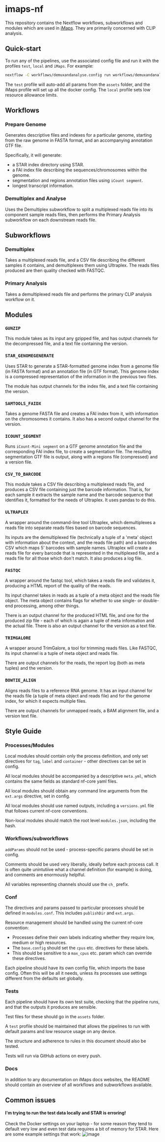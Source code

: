 # imaps-nf

This repository contains the Nextflow workflows, subworkflows and modules which
are used in [iMaps](https://imaps.goodwright.com). They are primarily concerned
with CLIP analysis.

## Quick-start

To run any of the pipelines, use the associated config file and run it with the
profiles `test`, `local` and `iMaps`. For example:

```bash
nextflow -C workflows/demuxandanalyse.config run workflows/demuxandanalyse.nf -profile test,local,iMaps
```

The `test` profile will auto-add all params from the `assets` folder, and the
iMaps profile will set up all the docker config. The `local` profile sets low
resource allowance limits.


## Workflows

### Prepare Genome

Generates descriptive files and indexes for a particular genome, starting from
the raw genome in FASTA format, and an accompanying annotation GTF file.

Specifically, it will generate:

- a STAR index directory using STAR.
- a FAI index file describing the sequences/chromosomes within the genome.
- segmentation and regions annotation files using `iCount segment`.
- longest transcript information.

### Demultiplex and Analyse

Uses the Demultiplex subworkflow to split a multiplexed reads file into its
component sample reads files, then performs the Primary Analysis subworkflow on
each downstream reads file.

## Subworkflows

### Demultiplex

Takes a multiplexed reads file, and a CSV file describing the different samples
it contains, and demultiplexes them using Ultraplex. The reads files produced
are then quality checked with FASTQC.

### Primary Analysis

Takes a demultiplexed reads file and performs the primary CLIP analysis workflow
on it.



## Modules

### `GUNZIP`

This module takes as its input any gzipped file, and has output channels for the
decompressed file, and a text file containing the version.

### `STAR_GENOMEGENERATE`

Uses STAR to generate a STAR-formatted genome index from a genome file (in
FASTA format) and an annotation file (in GTF format). This genome index is a
compressed representation of the information in the previous two files.

The module has output channels for the index file, and a text file containing
the version.

### `SAMTOOLS_FAIDX`

Takes a genome FASTA file and creates a FAI index from it, with information on
the chromosomes it contains. It also has a second output channel for the
version.

### `ICOUNT_SEGMENT`

Runs `iCount-Mini segment` on a GTF genome annotation file and the corresponding
FAI index file, to create a segmentation file. The resulting segmentation GTF
file is output, along with a regions file (compressed) and a version file.

### `CSV_TO_BARCODE`

This module takes a CSV file describing a multiplexed reads file, and produces a
CSV file containing just the barcode information. That is, for each sample it
extracts the sample name and the barcode sequence that identifies it, formatted
for the needs of Ultraplex. It uses pandas to do this.

### `ULTRAPLEX`

A wrapper around the command-line tool Ultraplex, which demultiplexes a reads
file into separate reads files based on barcode sequences.

Its inputs are the demultiplexed file (technically a tuple of a 'meta' object
with information about the context, and the reads file path) and a barcodes CSV
which maps 5' barcodes with sample names. Ultraplex will create a reads file for
every barcode that is represented in the multiplexed file, and a reads file for
all those which don't match. It also produces a log file.

### `FASTQC`

A wrapper around the fastqc tool, which takes a reads file and validates it,
producing a HTML report of the quality of the reads.

Its input channel takes in reads as a tuple of a meta object and the reads file
object. The meta object contains flags for whether to use single- or double-end
processing, among other things.

There is an output channel for the produced HTML file, and one for the produced
zip file - each of which is again a tuple of meta information and the actual
file. There is also an output channel for the version as a text file.

### `TRIMGALORE`

A wrapper around TrimGalore, a tool for trimming reads files. Like FASTQC, its
input channel is a tuple of meta object and reads file.

There are output channels for the reads, the report log (both as meta tuples)
and the version.

### `BOWTIE_ALIGN`

Aligns reads files to a reference RNA genome. It has an input channel for the
reads file (a tuple of meta object and reads file) and for the genome index, for
which it expects multiple files.

There are output channels for unmapped reads, a BAM alignment file, and a
version text file.

## Style Guide

### Processes/Modules

Local modules should contain only the process definition, and only set directives for `tag`, `label` and `container` - other directives can be set in config.

All local modules should be accompanied by a descriptive `meta.yml`, which contains the same fields as standard nf-core yaml files.

All local modules should obtain any command line arguments from the `ext.args` directive, set in config.

All local modules should use named outputs, including a `versions.yml` file that follows current nf-core conventions.

Non-local modules should match the root level `modules.json`, including the hash.

### Workflows/subworkflows

`addParams` should not be used - process-specific params should be set in config.

Comments should be used very liberally, ideally before each process call. It is often quite unintutiive what a channel definition (for example) is doing, and comments are enormously helplful.

All variables representing channels should use the `ch_` prefix.

### Conf

The directives and params passed to particular processes should be defined in `modules.conf`. This includes `publishDir` and `ext.args`.

Resource management should be handled using the current nf-core convention:

- Processes define their own labels indicating whether they require low, medium or high resources.
- The `base.config` should set the `cpus` etc. directives for these labels.
- This should be sensitive to a `max_cpus` etc. param which can override these directives.

Each pipeline should have its own config file, which imports the base config. Often this will be all it needs, unless its processes use settings different from the defaults set globally.

### Tests

Each pipeline should have its own test suite, checking that the pipeline runs, and that the outputs it produces are sensible.

Test files for these should go in the `assets` folder.

A `test` profile should be maintained that allows the pipelines to run with default params and low resource usage on any device.

The structure and adherence to rules in this document should also be tested.

Tests will run via GitHub actions on every push.

### Docs

In addition to any documentation on iMaps docs websites, the README should contain an overview of all workflows and subworkflows available.


## Common issues
#### I'm trying to run the test data locally and STAR is erroring!
Check the Docker settings on your laptop - for some reason they tend to default very low and even test data requires a bit of memory for STAR. Here are some example settings that work:
![image](https://user-images.githubusercontent.com/23729133/150817122-0c94471c-21f3-4568-b600-936f7529a8cf.png)
